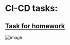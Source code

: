 # CI-CD tasks:

## [Task for homework](https://docs.google.com/document/d/1hzwH5VLhTrSXGWv-Tr5cpi-YihloCeP7LwUeGi6PE94/edit?tab=t.0)

![image](https://github.com/user-attachments/assets/6549ef5c-78c1-4277-a9e0-795a7beffe93)
